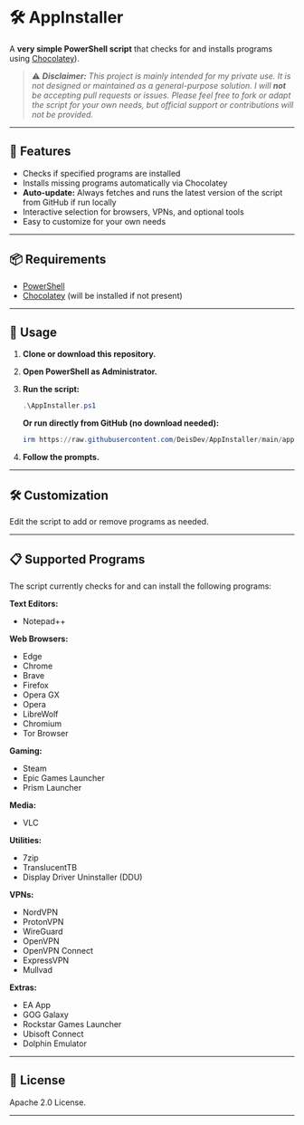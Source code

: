 # 🛠️ AppInstaller

A **very simple PowerShell script** that checks for and installs programs using [Chocolatey](https://chocolatey.org/)).

> ⚠️ _**Disclaimer:** This project is mainly intended for my private use. It is not designed or maintained as a general-purpose solution. I will **not** be accepting pull requests or issues. Please feel free to fork or adapt the script for your own needs, but official support or contributions will not be provided._

---

## 🚀 Features

- Checks if specified programs are installed
- Installs missing programs automatically via Chocolatey
- **Auto-update:** Always fetches and runs the latest version of the script from GitHub if run locally
- Interactive selection for browsers, VPNs, and optional tools
- Easy to customize for your own needs

---

## 📦 Requirements

- [PowerShell](https://docs.microsoft.com/en-us/powershell/)
- [Chocolatey](https://chocolatey.org/install) (will be installed if not present)

---

## 📝 Usage

1. **Clone or download this repository.**
2. **Open PowerShell as Administrator.**
3. **Run the script:**

   ```powershell
   .\AppInstaller.ps1
   ```

   **Or run directly from GitHub (no download needed):**

   ```powershell
   irm https://raw.githubusercontent.com/DeisDev/AppInstaller/main/appinstaller.ps1 | iex
   ```

4. **Follow the prompts.**

---

## 🛠️ Customization

Edit the script to add or remove programs as needed.

---

## 📋 Supported Programs

The script currently checks for and can install the following programs:

**Text Editors:**
- Notepad++

**Web Browsers:**
- Edge
- Chrome
- Brave
- Firefox
- Opera GX
- Opera
- LibreWolf
- Chromium
- Tor Browser

**Gaming:**
- Steam
- Epic Games Launcher
- Prism Launcher

**Media:**
- VLC

**Utilities:**
- 7zip
- TranslucentTB
- Display Driver Uninstaller (DDU)

**VPNs:**
  - NordVPN
  - ProtonVPN
  - WireGuard
  - OpenVPN
  - OpenVPN Connect
  - ExpressVPN
  - Mullvad

**Extras:**
- EA App
- GOG Galaxy
- Rockstar Games Launcher
- Ubisoft Connect
- Dolphin Emulator

---

## 📄 License

Apache 2.0 License.

---
